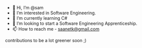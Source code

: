- 👋 Hi, I’m @sam
- 👀 I’m interested in Software Engineering.
- 🌱 I’m currently learning C#
- 💞️ I’m looking to start a Software Engineering Apprenticeship.
- 📫 How to reach me  - saanetk@gmail.com


contributions to be a lot greener soon ;)


<!---
slavishh/slavishh is a ✨ special ✨ repository because its `README.md` (this file) appears on your GitHub profile.
You can click the Preview link to take a look at your changes.
--->
